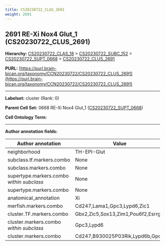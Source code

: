 ```yaml
---
title: CS20230722_CLUS_2691
weight: 2691
---
```

## 2691 RE-Xi Nox4 Glut_1 (CS20230722_CLUS_2691)
<b>Hierarchy: </b>
[CS20230722_CLAS_18](../CS20230722_CLAS_18) >
[CS20230722_SUBC_152](../CS20230722_SUBC_152) >
[CS20230722_SUPT_0668](../CS20230722_SUPT_0668) >
[CS20230722_CLUS_2691](../CS20230722_CLUS_2691)

**PURL:** [https://purl.brain-bican.org/taxonomy/CCN20230722/CS20230722_CLUS_2691](https://purl.brain-bican.org/taxonomy/CCN20230722/CS20230722_CLUS_2691)

---


**Labelset:** cluster (Rank: 0)

**Parent Cell Set:** 0668 RE-Xi Nox4 Glut_1 ([CS20230722_SUPT_0668](../CS20230722_SUPT_0668))



**Cell Ontology Term:** 

[MARKER GENES.]: #


---

[TRANSFERRED ANNOTATIONS.]: #


[AUTHOR ANNOTATION FIELDS.]: #


**Author annotation fields:**

| Author annotation | Value |
|-------------------|-------|
|neighborhood|TH-EPI-Glut|
|subclass.tf.markers.combo|None|
|subclass.markers.combo|None|
|supertype.markers.combo _within subclass_|None|
|supertype.markers.combo|None|
|anatomical_annotation|Xi|
|merfish.markers.combo|Cd247,Lama1,Gpc3,Lypd6,Zic1|
|cluster.TF.markers.combo|Gbx2,Zic5,Sox13,Zim1,Pou6f2,Esrrg|
|cluster.markers.combo _within subclass_|Gpc3,Lypd6|
|cluster.markers.combo|Cd247,B930025P03Rik,Lypd6b,Gpc3|
